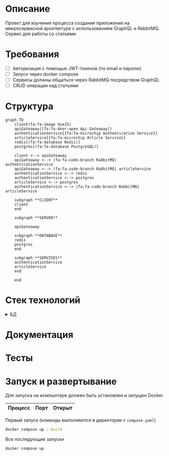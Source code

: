 # Описание
Проект для изучения процесса
создания приложения на микросервисной архитектуре
с использованием GraphQL и RabbitMQ.\
Сервис для работы со статьями.
# Требования
- [ ] Авторизация с помощью JWT-токенов (по email и паролю)
- [ ] Запуск через docker compose
- [ ] Сервисы должны общаться через RabbitMQ посредством GraphQL
- [ ] CRUD операции над статьями
# Структура
```mermaid
graph TD
    client(fa:fa-image VueJS)
    apiGateaway([fa:fa-door-open Api Gateaway])
    authenticationService{{fa:fa-microchip Authentication Service}}
    articleService{{fa:fa-microchip Article Service}}
    redis[(fa:fa-database Redis)]
    postgres[(fa:fa-database PostgreSQL)]

    client <--> apiGateaway
    apiGateaway <--> |fa:fa-code-branch RabbitMQ| authenticationService
    apiGateaway <--> |fa:fa-code-branch RabbitMQ| articleService
    authenticationService <--> redis
    authenticationService <--> postgres
    articleService <--> postgres
    authenticationService <--> |fa:fa-code-branch RabbitMQ| articleService

    subgraph **CLIENT**
    client
    end

    subgraph **SERVER**

    apiGateaway

    subgraph **DATABASE**
    redis
    postgres
    end

    subgraph **SERVISES**
    authenticationService
    articleService
    end

    end
```
# Стек технологий

<details>
<summary>
БД
</summary>

* Redis
* PostgreSQL

</details>

# Документация
# Тесты
# Запуск и развертывание
Для запуска на компьютере должен быть установлен и запущен Docker.

| Процесс    | Порт | Открыт |
| ---------- | ---- | ------ |

Первый запуск (команды выполняются в директории с `compose.yaml`)
```bat
docker compose up --build
```
Все последующие запуски
```bat
docker compose up
```
